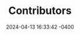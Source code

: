 ---
layout: post
title:  "Contributors"
date:   2024-04-13 16:33:42 -0400
categories: jekyll update
---